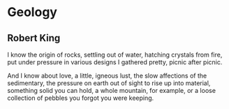 # Geology
## Robert King
I know the origin of rocks, settling
out of water, hatching crystals
from fire, put under pressure
in various designs I gathered
pretty, picnic after picnic.

And I know about love, a little,
igneous lust, the slow affections
of the sedimentary, the pressure
on earth out of sight to rise up
into material, something solid
you can hold, a whole mountain,
for example, or a loose collection
of pebbles you forgot you were keeping.